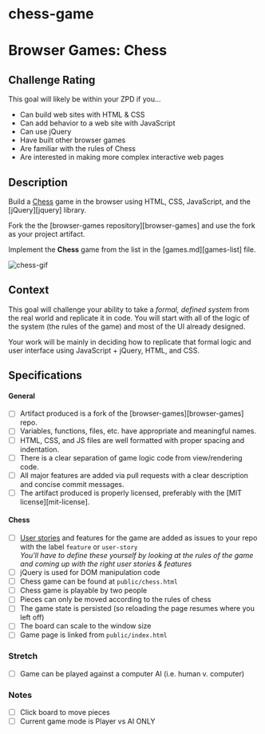 # chess-game

# Browser Games: Chess

## Challenge Rating

This goal will likely be within your ZPD if you...

- Can build web sites with HTML & CSS
- Can add behavior to a web site with JavaScript
- Can use jQuery
- Have built other browser games
- Are familiar with the rules of Chess
- Are interested in making more complex interactive web pages

## Description

Build a [Chess](https://en.wikipedia.org/wiki/Chess) game in the browser using HTML, CSS, JavaScript, and the [jQuery][jquery] library.

Fork the the [browser-games repository][browser-games] and use the fork as your project artifact.

Implement the **Chess** game from the list in the [games.md][games-list] file.

![chess-gif](https://cloud.githubusercontent.com/assets/709100/25557927/a936f2b0-2cd0-11e7-84d8-faf1cf988d7c.gif)

## Context

This goal will challenge your ability to take a _formal, defined system_ from the real world and replicate it in code. You will start with all of the logic of the system (the rules of the game) and most of the UI already designed.

Your work will be mainly in deciding how to replicate that formal logic and user interface using JavaScript + jQuery, HTML, and CSS.

## Specifications

#### General

- [ ] Artifact produced is a fork of the [browser-games][browser-games] repo.
- [ ] Variables, functions, files, etc. have appropriate and meaningful names.
- [ ] HTML, CSS, and JS files are well formatted with proper spacing and indentation.
- [ ] There is a clear separation of game logic code from view/rendering code.
- [ ] All major features are added via pull requests with a clear description and concise commit messages.
- [ ] The artifact produced is properly licensed, preferably with the [MIT license][mit-license].

#### Chess

- [ ] [User stories](http://searchsoftwarequality.techtarget.com/definition/user-story) and features for the game are added as issues to your repo with the label `feature` or `user-story`
  <br>_You'll have to define these yourself by looking at the rules of the game and coming up with the right user stories & features_
- [ ] jQuery is used for DOM manipulation code
- [ ] Chess game can be found at `public/chess.html`
- [ ] Chess game is playable by two people
- [ ] Pieces can only be moved according to the rules of chess
- [ ] The game state is persisted (so reloading the page resumes where you left off)
- [ ] The board can scale to the window size
- [ ] Game page is linked from `public/index.html`

### Stretch

- [ ] Game can be played against a computer AI (i.e. human v. computer)

### Notes

- [ ] Click board to move pieces
- [ ] Current game mode is Player vs AI ONLY
